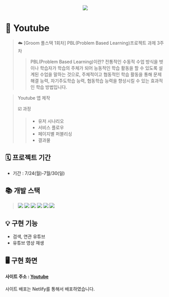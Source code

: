 <div align="center"><img src=https://github.com/JamesJoe0830/Youtube_App/assets/93318615/056b22c7-c026-479d-b96a-cc8a8ca70669/></div>

# 📝 Youtube
>☁️ [Groom 풀스택 1회차] PBL(Problem Based Learning)프로젝트 과제 3주차
>>PBL(Problem Based Learning)이란? 전통적인 수동적 수업 방식을 벗이나 학습자가 학습의 주체가 되어 능동적인 학습 활동을 할 수 있도록 설계된 수업을 말하는 것으로, 주체적이고 협동적인 학습 활동을 통해 문제해결 능력, 자기주도학습 능력, 협동학습 능력을 향상시킬 수 있는 효과적인 학습 방법입니다.

>Youtube 앱 제작
>
>☑️ 과정
>> * 유저 시나리오
>>  * 서비스 플로우
>>  * 페이지별 퍼블리싱
>>  * 결과물

## 🗓️ 프로젝트 기간
* 기간 : 7/24(월)-7월/30(일)
  
## 📚 개발 스택
><img src="https://img.shields.io/badge/css-1572B6?style=for-the-badge&logo=css3&logoColor=white">
><img src="https://img.shields.io/badge/javascript-F7DF1E?style=for-the-badge&logo=javascript&logoColor=black">
><img src="https://img.shields.io/badge/react-61DAFB?style=for-the-badge&logo=react&logoColor=black">
><img src="https://img.shields.io/badge/node.js-339933?style=for-the-badge&logo=Node.js&logoColor=white">
><img src="https://img.shields.io/badge/Tailwind CSS-06B6D4?style=for-the-badge&logo=Tailwind CSS&logoColor=white"/>
><img src="https://img.shields.io/badge/Netlify-00c7b7?style=for-the-badge&logo=Tailwindcss&logoColor=white">



## 💡 구현 기능 
* 검색, 연관 유튜브
* 유튜브 영상 재생
  
## 🖥️ 구현 화면
#### 사이트 주소 : [Youtube](https://main--stately-tarsier-9b83cd.netlify.app/)
사이트 배포는 Netlify를 통해서 배포하였습니다.
